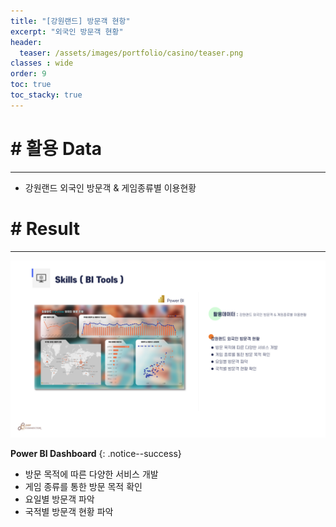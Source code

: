 ```yaml
---
title: "[강원랜드] 방문객 현항"
excerpt: "외국인 방문객 현황"
header:
  teaser: /assets/images/portfolio/casino/teaser.png
classes : wide
order: 9
toc: true
toc_stacky: true
---
```


# # 활용 Data
---
* 강원랜드 외국인 방문객 & 게임종류별 이용현황


# # Result
---

![result](/assets/images/portfolio/casino/result.png)

**Power BI Dashboard**
{: .notice--success}

* 방문 목적에 따른 다양한 서비스 개발
* 게임 종류를 통한 방문 목적 확인
* 요일별 방문객 파악
* 국적별 방문객 현황 파악

